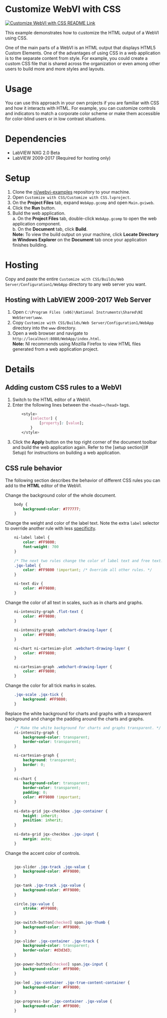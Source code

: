 # Customize WebVI with CSS
[![Customize WebVI with CSS README Link](https://img.shields.io/badge/Details-README_Link-orange.svg)](https://github.com/ni/webvi-examples/blob/master/Customize%20with%20CSS/)

This example demonstrates how to customize the HTML output of a WebVI using CSS. 

One of the main parts of a WebVI is an HTML output that displays HTML5 Custom Elements. One of the advantages of using CSS in a web application is to the separate content from style. For example, you could create a custom CSS file that is shared across the organization or even among other users to build more and more styles and layouts.

# Usage

You can use this approach in your own projects if you are familiar with CSS and how it interacts with HTML. For example, you can customize controls and indicators to match a corporate color scheme or make them accessible for color-blind users or in low contrast situations.

# Dependencies
- LabVIEW NXG 2.0 Beta
- LabVIEW 2009-2017 (Required for hosting only)

# Setup
1. Clone the [ni/webvi-examples](https://github.com/ni/webvi-examples) repository to your machine.
2. Open `Customize with CSS/Customize with CSS.lvproject`.
3. On the **Project Files** tab, expand `WebApp.gcomp` and open `Main.gviweb`.
4. Click the **Run** button.
5. Build the web application.  
  a. On the **Project Files** tab, double-click `WebApp.gcomp` to open the web application component.  
  b. On the **Document** tab, click **Build**.  
**Note:** To view the build output on your machine, click **Locate Directory in Windows Explorer** on the **Document** tab once your application finishes building.

# Hosting

Copy and paste the entire `Customize with CSS/Builds/Web Server/Configuration1/WebApp` directory to any web server you want.

## Hosting with LabVIEW 2009-2017 Web Server

1. Open `C:\Program Files (x86)\National Instruments\Shared\NI WebServer\www`.
2. Copy `Customize with CSS/Builds/Web Server/Configuration1/WebApp` directory into the `www` directory.
3. Open a web browser and navigate to `http://localhost:8080/WebApp/index.html`.  
**Note:** NI recommends using Mozilla Firefox to view HTML files generated from a web application project. 

# Details

## Adding custom CSS rules to a WebVI
1. Switch to the HTML editor of a WebVI.
2. Enter the following lines between the `<head></head>` tags.  
    ```css
        <style>
            [selector] {
                [property]: [value];
            }
        </style>
    ```
3. Click the **Apply** button on the top right corner of the document toolbar and build the web application again. Refer to the [setup section](# Setup) for instructions on building a web application. 

## CSS rule behavior
The following section describes the behavior of  different CSS rules you can add to the **HTML** editor of the WebVI.

Change the background color of the whole document.
```css
    body {
        background-color: #777777;
    }
```

Change the weight and color of the label text. Note the extra `label` selector to override another rule with less [specificity](https://www.w3.org/TR/css3-selectors/#specificity).
```css
    ni-label label {
        color: #FF9800;
        font-weight: 700
    }
    
    /* The next two rules change the color of label text and free text. */
    .jqx-label {
        color: #FF9800 !important; /* Override all other rules. */
    }

    ni-text div {
        color: #FF9800;
    }
```

Change the color of all text in scales, such as in charts and graphs.
```css
    ni-intensity-graph .flot-text {
        color: #FF9800;
    }
    
    ni-intensity-graph .webchart-drawing-layer {
        color: #FF9800;
    }

    ni-chart ni-cartesian-plot .webchart-drawing-layer {
        color: #FF9800;
    }

    ni-cartesian-graph .webchart-drawing-layer {
        color: #FF9800;
    }
```

Change the color for all tick marks in scales.
```css
    .jqx-scale .jqx-tick {
        background: #FF9800;
    }
```

Replace the white background for charts and graphs with a transparent background and change the padding around the charts and graphs.
```css
    /* Make the white background for charts and graphs transparent. */
    ni-intensity-graph {
        background-color: transparent;
        border-color: transparent;
    }

    ni-cartesian-graph {
        background: transparent;
        border: 0;
    }
    
    ni-chart {
        background-color: transparent;
        border-color: transparent;
        padding: 0;
        color: #FF9800 !important;
    }
    
    ni-data-grid jqx-checkbox .jqx-container {
        height: inherit;
        position: inherit;
    }
    
    ni-data-grid jqx-checkbox .jqx-input {
        margin: auto;
    }
```

Change the accent color of controls.
```css
    
    jqx-slider .jqx-track .jqx-value {
        background-color: #FF9800;
    }
    
    jqx-tank .jqx-track .jqx-value {
        background-color: #FF9800;
    }
    
    circle.jqx-value {
        stroke: #FF9800;
    }
    
    jqx-switch-button[checked] span.jqx-thumb {
        background-color: #FF9800;
    }
    
    jqx-slider .jqx-container .jqx-track {
        background-color: transparent;
        border-color: #d3d3d3;
    }
    
    jqx-power-button[checked] span.jqx-input {
        background-color: #FF9800;
    }
    
    jqx-led .jqx-container .jqx-true-content-container {
        background-color: #FF9800;
    }
    
    jqx-progress-bar .jqx-container .jqx-value {
        background-color: #FF9800;
    }
```
